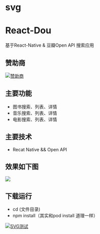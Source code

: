 # svg

# React-Dou
基于React-Native & 豆瓣Open API 搜索应用

## 赞助商

[![](https://file.xvc.men/t1.svg "赞助商")](http://baidu.com)



##  主要功能

+ 图书搜索、列表、详情
+ 音乐搜索、列表、详情
+ 电影搜索、列表、详情

## 主要技术
+ Recat Native && Open API

## 效果如下图
![](ReactDou.gif)

## 下载运行
+ cd (文件目录)
+ npm install（其实和pod install 道理一样）

[![](https://raw.githubusercontent.com/wiki/adda-team/adda/img/sphere_dda.svg?sanitize=true "SVG测试")](http://baidu.com)
